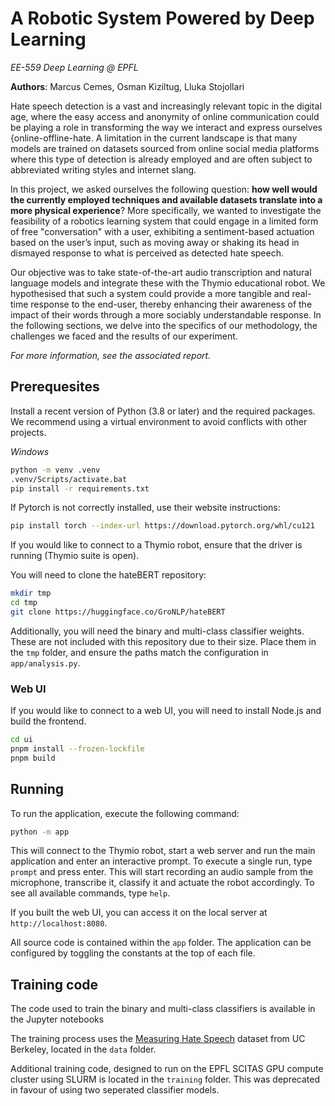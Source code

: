 # A Robotic System Powered by Deep Learning

_EE-559 Deep Learning @ EPFL_

**Authors**: Marcus Cemes, Osman Kiziltug, Lluka Stojollari

Hate speech detection is a vast and increasingly relevant topic in the digital age, where the easy access and anonymity of online communication could be playing a role in transforming the way we interact and express ourselves {online-offline-hate. A limitation in the current landscape is that many models are trained on datasets sourced from online social media platforms where this type of detection is already employed and are often subject to abbreviated writing styles and internet slang.

In this project, we asked ourselves the following question: **how well would the currently employed techniques and available datasets translate into a more physical experience**? More specifically, we wanted to investigate the feasibility of a robotics learning system that could engage in a limited form of free "conversation" with a user, exhibiting a sentiment-based actuation based on the user’s input, such as moving away or shaking its head in dismayed response to what is perceived as detected hate speech.

Our objective was to take state-of-the-art audio transcription and natural language models and integrate these with the Thymio educational robot. We hypothesised that such a system could provide a more tangible and real-time response to the end-user, thereby enhancing their awareness of the impact of their words through a more sociably understandable response. In the following sections, we delve into the specifics of our methodology, the challenges we faced and the results of our experiment.

_For more information, see the associated report._

## Prerequesites

Install a recent version of Python (3.8 or later) and the required packages. We recommend using a virtual environment to avoid conflicts with other projects.

_Windows_

```sh
python -m venv .venv
.venv/Scripts/activate.bat
pip install -r requirements.txt
```

If Pytorch is not correctly installed, use their website instructions:

```sh
pip install torch --index-url https://download.pytorch.org/whl/cu121
```

If you would like to connect to a Thymio robot, ensure that the driver is running (Thymio suite is open).

You will need to clone the hateBERT repository:

```sh
mkdir tmp
cd tmp
git clone https://huggingface.co/GroNLP/hateBERT
```

Additionally, you will need the binary and multi-class classifier weights. These are not included with this repository due to their size. Place them in the `tmp` folder, and ensure the paths match the configuration in `app/analysis.py`.

### Web UI

If you would like to connect to a web UI, you will need to install Node.js and build the frontend.

```sh
cd ui
pnpm install --frozen-lockfile
pnpm build
```

## Running

To run the application, execute the following command:

```sh
python -m app
```

This will connect to the Thymio robot, start a web server and run the main application and enter an interactive prompt. To execute a single run, type `prompt` and press enter. This will start recording an audio sample from the microphone, transcribe it, classify it and actuate the robot accordingly. To see all available commands, type `help`.

If you built the web UI, you can access it on the local server at `http://localhost:8080`.

All source code is contained within the `app` folder. The application can be configured by toggling the constants at the top of each file.

## Training code

The code used to train the binary and multi-class classifiers is available in the Jupyter notebooks

The training process uses the [Measuring Hate Speech](https://huggingface.co/datasets/ucberkeley-dlab/measuring-hate-speech) dataset from UC Berkeley, located in the `data` folder.

Additional training code, designed to run on the EPFL SCITAS GPU compute cluster using SLURM is located in the `training` folder. This was deprecated in favour of using two seperated classifier models.
